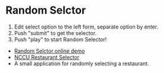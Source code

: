# Random Selctor
1. Edit select option to the left form, separate option by enter.
2. Push "submit" to get the selector.
3. Push "play" to start Random Selector!

* [Random Selctor online demo](http://fast-shore-4886.herokuapp.com/rs/)
* [NCCU Restaurant Selector](http://fast-shore-4886.herokuapp.com/rs/nccu_eat)
* A small application for randomly selecting a restaurant.
